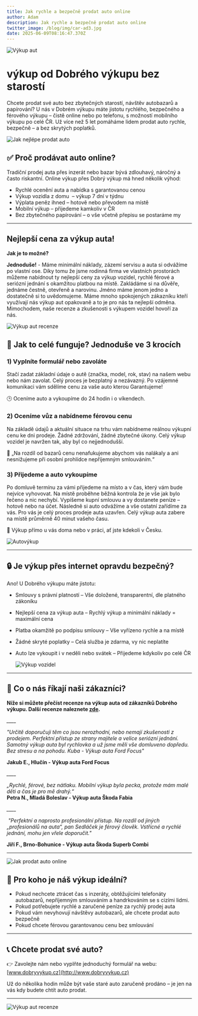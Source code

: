 ```yaml
---
title: Jak rychle a bezpečně prodat auto online
author: Adam
description: Jak rychle a bezpečně prodat auto online
twitter_image: /blog/img/car-ad3.jpg
date: 2025-06-09T08:16:47.370Z
---
```

![Výkup aut](/blog/img/blog.png)

# výkup od Dobrého výkupu bez starostí

Chcete prodat své auto bez zbytečných starostí, návštěv autobazarů a papírování? U nás v Dobrém výkupu máte jistotu rychlého, bezpečného a férového výkupu – čistě online nebo po telefonu, s možností mobilního výkupu po celé ČR. Už více než 5 let pomáháme lidem prodat auto rychle, bezpečně – a bez skrytých poplatků.

![Jak nejlépe prodat auto](/blog/img/info-icon.png)

## ✅ Proč prodávat auto online?

Tradiční prodej auta přes inzerát nebo bazar bývá zdlouhavý, náročný a často riskantní. Online výkup přes Dobrý výkup má hned několik výhod:

* Rychlé ocenění auta a nabídka s garantovanou cenou
* Výkup vozidla z domu  – výkup 7 dní v týdnu
* Výplata peněz ihned – hotově nebo převodem na místě
* Mobilní výkup – přijedeme kamkoliv v ČR
* Bez zbytečného papírování – o vše včetně přepisu se postaráme my

- - -

## Nejlepší cena za výkup auta!

**Jak je to možné?**

**Jednoduše!** - Máme minimální náklady, zázemí servisu a auta si odvážíme po vlastní ose. Díky tomu že jsme rodinná firma ve vlastních prostorách můžeme nabídnout ty nejlepší ceny za výkup vozidel, rychlé férové a seriózní jednání s okamžitou platbou na místě. Zakládáme si na důvěře, jednáme čestně, otevřeně a narovinu. Jméno máme jenom jedno a dostatečně si to uvědomujeme. Máme mnoho spokojených zákazníku kteří využívají nás výkup aut opakovaně a to je pro nás ta nejlepší odměna. Mimochodem, naše recenze a zkušenosti s výkupem vozidel hovoří za nás.   

![Výkup aut recenze](/blog/img/300x300x100x0_f2152988_01.jpg)

## 🧭 Jak to celé funguje? Jednoduše ve 3 krocích

### 1) Vyplníte formulář nebo zavoláte

Stačí zadat základní údaje o autě (značka, model, rok, stav) na našem webu nebo nám zavolat. Celý proces je bezplatný a nezávazný. Po vzájemné komunikaci vám sdělíme cenu za vaše auto kterou Garantujeme! 

🕒 Oceníme auto a vykoupíme do 24 hodin i o víkendech.

### 2) Oceníme vůz a nabídneme férovou cenu

Na základě údajů a aktuální situace na trhu vám nabídneme reálnou výkupní cenu ke dni prodeje. Žádné zdržování, žádné zbytečné úkony. Celý výkup vozidel je navržen tak, aby byl co nejjednodušší.

💬 „Na rozdíl od bazarů cenu nenafukujeme abychom vás nalákaly a ani nesnižujeme při osobní prohlídce nepříjemným smlouváním.“

### 3) Přijedeme a auto vykoupíme

Po domluvě termínu za vámi přijedeme na místo a v čas, který vám bude nejvíce vyhovovat. Na místě proběhne běžná kontrola že je vše jak bylo řečeno a nic nechybí. Vypíšeme kupní smlouvu a vy dostanete peníze – hotově nebo na účet. Následně si auto odvážíme a vše ostatní zařídíme za vás. Pro vás je celý proces prodeje auta uzavřen. Celý výkup auta zabere na místě průměrně 40 minut vašeho času.

🚗 Výkup přímo u vás doma nebo v práci, ať jste kdekoli v Česku.

![Autovýkup](/blog/img/obrázek1.jpg)

- - -

## 🔒 Je výkup přes internet opravdu bezpečný?

Ano! U Dobrého výkupu máte jistotu:

* Smlouvy s právní platností – Vše doložené, transparentní, dle platného zákoníku
* Nejlepší cena za výkup auta – Rychlý výkup a minimální náklady = maximální cena 
* Platba okamžitě po podpisu smlouvy – Vše vyřízeno rychle a na místě
* Žádné skryté poplatky – Celá služba je zdarma, vy nic neplatíte 
* Auto lze vykoupit i v neděli nebo svátek – Přijedeme kdykoliv po celé ČR

  ![Výkup vozidel](/blog/img/skoda-fabia-2000-2007-2.png)

- - -

## 💬 Co o nás říkají naši zákazníci?

**Níže si můžete přečíst recenze na výkup auta od zákazníků Dobrého výkupu. Další recenze naleznete [zde](www.dobryvykup.cz).**



*_﻿\_\_\_\__*

*"Určitě doporučuji těm co jsou nerozhodní, nebo nemají zkušenosti z prodejem. Perfektní přístup ze strany majitele a velice seriózní jednání. Samotný výkup auta byl rychlovka a už jsme měli vše domluveno dopředu. Bez stresu a na pohodu. Kuba - Výkup auta Ford Focus"*

**Jakub E., Hlučín - Výkup auta Ford Focus**

*_﻿\_\_\_\__*

*„Rychlé, férové, bez nátlaku. Mobilní výkup byla pecka, protože mám malé děti a čas je pro mě drahý.“*\
**Petra N., Mladá Boleslav - Výkup auta Škoda Fabia**

*_﻿\_\_\_\__*

 *"Perfektní a naprosto profesionální přístup. Na rozdíl od jiných „profesionálů na auta“, pan Sedláček je férový člověk. Vstřícné a rychlé jednání, mohu jen vřele doporučit."*

**Jiří F., Brno-Bohunice - Výkup auta Škoda Superb Combi**

- - -

![Jak prodat auto online](/blog/img/info-icon.png)

## 🎯 Pro koho je náš výkup ideální?

* Pokud nechcete ztrácet čas s inzeráty, obtěžujícími telefonáty autobazarů, nepříjemným smlouváním a handrkováním se s cizími lidmi. 
* Pokud potřebujete rychlé a zaručené peníze za rychlý prodej auta
* Pokud vám nevyhovují návštěvy autobazarů, ale chcete prodat auto bezpečně
* Pokud chcete férovou garantovanou cenu bez smlouvání

- - -

## 📞 Chcete prodat své auto?

👉 Zavolejte nám nebo vyplňte jednoduchý formulář na webu: [www.dobryvykup.cz](http://www.dobryvykup.cz)

Už do několika hodin může být vaše staré auto zaručeně prodáno – je jen na vás kdy budete chtít auto prodat.

- - -

![Výkup aut recenze](/blog/img/car-ad3.jpg)